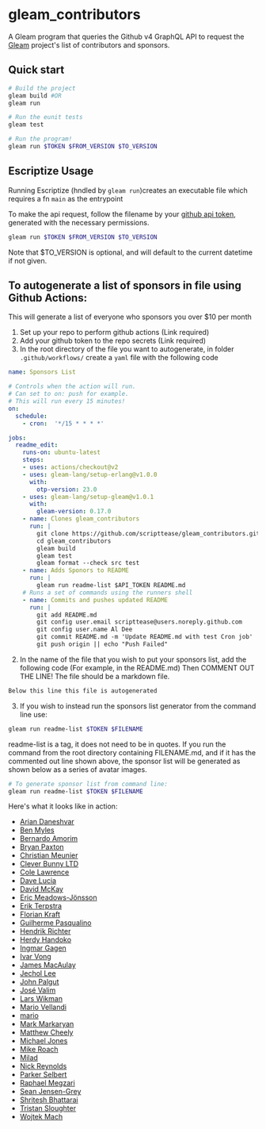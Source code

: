 # gleam_contributors

A Gleam program that queries the Github v4 GraphQL API to request the [Gleam](https://github.com/gleam-lang) project's list of contributors and sponsors.


## Quick start

```sh
# Build the project
gleam build #OR
gleam run

# Run the eunit tests
gleam test

# Run the program! 
gleam run $TOKEN $FROM_VERSION $TO_VERSION

```


## Escriptize Usage

Running Escriptize (hndled by `gleam run`)creates an executable file which requires a fn `main` as the entrypoint

To make the api request, follow the filename by your [github api token](https://help.github.com/en/github/authenticating-to-github/creating-a-personal-access-token-for-the-command-line), generated with the necessary permissions.

```sh
gleam run $TOKEN $FROM_VERSION $TO_VERSION
```

Note that $TO_VERSION is optional, and will default to the current datetime if not given.

## To autogenerate a list of sponsors in file using Github Actions:

This will generate a list of everyone who sponsors you over $10 per month

1. Set up your repo to perform github actions (Link required)
2. Add your github token to the repo secrets (Link required)
1. In the root directory of the file you want to autogenerate, in folder `.github/workflows/` create a `yaml` file with the following code

```yml
name: Sponsors List

# Controls when the action will run.
# Can set to on: push for example.
# This will run every 15 minutes!
on:
  schedule:
    - cron:  '*/15 * * * *'

jobs:
  readme_edit:
    runs-on: ubuntu-latest
    steps:
    - uses: actions/checkout@v2
    - uses: gleam-lang/setup-erlang@v1.0.0
      with:
        otp-version: 23.0
    - uses: gleam-lang/setup-gleam@v1.0.1
      with:
        gleam-version: 0.17.0
    - name: Clones gleam_contributors
      run: |
        git clone https://github.com/scripttease/gleam_contributors.git
        cd gleam_contributors
        gleam build
        gleam test
        gleam format --check src test
    - name: Adds Sponors to README
      run: |
        gleam run readme-list $API_TOKEN README.md
    # Runs a set of commands using the runners shell
    - name: Commits and pushes updated README
      run: |
        git add README.md
        git config user.email scripttease@users.noreply.github.com
        git config user.name Al Dee
        git commit README.md -m 'Update README.md with test Cron job' || echo "Update README.md failed"
        git push origin || echo "Push Failed"

```

2. In the name of the file that you wish to put your sponsors list, add the following code (For example, in the README.md) Then COMMENT OUT THE LINE! The file should be a markdown file.

```md
Below this line this file is autogenerated
```

3. If you wish to instead run the sponsors list generator from the command line use:

```sh
gleam run readme-list $TOKEN $FILENAME
```

readme-list is a tag, it does not need to be in quotes. If you run the command from the root directory containing FILENAME.md, and if it has the commented out line shown above, the sponsor list will be generated as shown below as a series of avatar images.

```sh
# To generate sponsor list from command line:
gleam run readme-list $TOKEN $FILENAME
```

Here's what it looks like in action:

<!-- Below this line this file is autogenerated -->

 - [Arian Daneshvar](https://github.com/bees)
 - [Ben Myles](https://github.com/benmyles)
 - [Bernardo Amorim](https://github.com/bamorim)
 - [Bryan Paxton](https://github.com/starbelly)
 - [Christian Meunier](https://github.com/tlvenn)
 - [Clever Bunny LTD](https://github.com/cleverbunny)
 - [Cole Lawrence](https://github.com/colelawrence)
 - [Dave Lucia](https://github.com/davydog187)
 - [David McKay](https://github.com/rawkode)
 - [Eric Meadows-Jönsson](https://github.com/ericmj)
 - [Erik Terpstra](https://github.com/eterps)
 - [Florian Kraft](https://github.com/floriank)
 - [Guilherme Pasqualino](https://github.com/ggpasqualino)
 - [Hendrik Richter](https://github.com/hendi)
 - [Herdy Handoko](https://github.com/hhandoko)
 - [Ingmar Gagen](https://github.com/igagen)
 - [Ivar Vong](https://github.com/ivarvong)
 - [James MacAulay](https://github.com/jamesmacaulay)
 - [Jechol Lee](https://github.com/jechol)
 - [John Palgut](https://github.com/Jwsonic)
 - [José Valim](https://github.com/josevalim)
 - [Lars Wikman](https://github.com/lawik)
 - [Mario Vellandi](https://github.com/mvellandi)
 - [mario](https://github.com/mario-mazo)
 - [Mark Markaryan](https://github.com/markmark206)
 - [Matthew Cheely](https://github.com/MattCheely)
 - [Michael Jones](https://github.com/michaeljones)
 - [Mike Roach](https://github.com/mroach)
 - [Milad](https://github.com/slashmili)
 - [Nick Reynolds](https://github.com/ndreynolds)
 - [Parker Selbert](https://github.com/sorentwo)
 - [Raphael Megzari](https://github.com/happysalada)
 - [Sean Jensen-Grey](https://github.com/seanjensengrey)
 - [Shritesh Bhattarai](https://github.com/shritesh)
 - [Tristan Sloughter](https://github.com/tsloughter)
 - [Wojtek Mach](https://github.com/wojtekmach)
